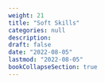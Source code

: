 ```yaml
---
weight: 21
title: "Soft Skills"
categories: null
description: 
draft: false
date: "2022-08-05"
lastmod: "2022-08-05"
bookCollapseSection: true
---
```


